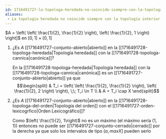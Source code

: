 ```yaml
---
id: 1716491727-la-topologa-heredada-no-coincide-siempre-con-la-topologa-interior
aliases:
 - La topología heredada no coincide siempre con la topología interior
---
```



$A = \left( \left( \frac{1}{2}, \frac{1}{2} \right), \left( \frac{1}{2}, 1 \right)  \right]$ en $[0,1] \times [0,1]$

1. ¿Es $A$ [[1716491727-conjunto-abierto|abierto]] en la [[1716491728-topologa-heredada|Topología heredada]] con la [[1716491728-topologa-cannica|canónica]]?
	
	En la [[1716491728-topologa-heredada|Topología heredada]] con la [[1716491728-topologa-cannica|canónica]] es un [[1716491727-conjunto-abierto|abierto]] ya que 
	$$\begin{split}
& T_i = \left( \left( \frac{1}{2}, \frac{1}{2} \right), \left( \frac{1}{2}, 2 \right)  \right), \;\; T_i \in T \\
& A = T_i \cap X
\end{split}$$

2. ¿Es $A$ [[1716491727-conjunto-abierto|abierto]] en la [[1716491728-topologa-del-orden|Topología del orden]] con el [[1716491727-orden-lexicogrfico|Orden Lexicográfico]]?

	Como $\left( \frac{1}{2}, 1\right)$ no es un máximo (el máximo sería $\left( 1, 1\right)$) entonces no puede ser [[1716491727-conjunto-cerrado|cerrado]] por la derecha ya que solo los intervalos de tipo $(a, max X]$ pueden serlo
